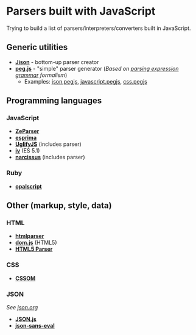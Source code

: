 # Parsers built with JavaScript

Trying to build a list of parsers/interpreters/converters built in JavaScript.

## Generic utilities

* **[Jison](https://github.com/zaach/jison)** - bottom-up parser creator
* **[peg.js](https://github.com/dmajda/pegjs)** - "simple" parser generator (*Based on [parsing expression grammar](http://en.wikipedia.org/wiki/Parsing_expression_grammar) formalism*)
  * Examples: [json.pegjs](https://github.com/dmajda/pegjs/blob/master/examples/json.pegjs), [javascript.pegjs](https://github.com/dmajda/pegjs/blob/master/examples/javascript.pegjs), [css.pegjs](https://github.com/dmajda/pegjs/blob/master/examples/css.pegjs)

## Programming languages

### JavaScript

* **[ZeParser](https://github.com/qfox/ZeParser)**
* **[esprima](https://github.com/ariya/esprima)**
* **[UglifyJS](https://github.com/mishoo/UglifyJS/)** (includes parser)
* **[iv](https://github.com/Constellation/iv)** (ES 5.1)
* **[narcissus](https://github.com/mozilla/narcissus/tree/master/lib)** (includes parser)

### Ruby

* **[opalscript](http://opalscript.org)**

## Other (markup, style, data)

### HTML

* **[htmlparser](https://github.com/tautologistics/node-htmlparser)**
* **[dom.js](https://github.com/andreasgal/dom.js)** (HTML5)
* **[HTML5 Parser](https://github.com/blowsie/Pure-JavaScript-HTML5-Parser)**

### CSS

* **[CSSOM](https://github.com/NV/CSSOM)**

### JSON

*See [json.org](http://json.org)*

* **[JSON.js](https://github.com/douglascrockford/JSON-js)**
* **[json-sans-eval](http://code.google.com/p/json-sans-eval/)**
